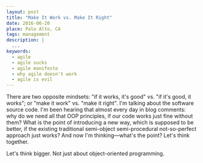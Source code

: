 ```yaml
---
layout: post
title: "Make It Work vs. Make It Right"
date: 2016-06-20
place: Palo Alto, CA
tags: management
description: |
  ...
keywords:
  - agile
  - agile sucks
  - agile manifesto
  - why agile doesn't work
  - agile is evil
---
```


There are two opposite mindsets: "if it works, it's good" vs.
"if it's good, it works"; or "make it work" vs. "make it right".
I'm talking about the software source code. I'm been hearing that
almost every day in blog comments: why do we need all that OOP
principles, if our code works just fine without them? What is the
point of introducing a new way, which is supposed to be better,
if the existing traditional semi-object semi-procedural not-so-perfect
approach just works? And now I'm thinking&mdash;what's the point?
Let's think together.

<!--more-->

Let's think bigger. Not just about object-oriented programming.
